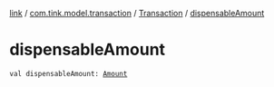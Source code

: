 [link](../../index.md) / [com.tink.model.transaction](../index.md) / [Transaction](index.md) / [dispensableAmount](./dispensable-amount.md)

# dispensableAmount

`val dispensableAmount: `[`Amount`](../../com.tink.model.misc/-amount/index.md)